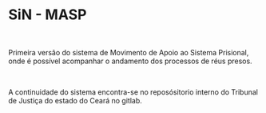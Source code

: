 <h1> SiN - MASP </h1>
<br>
  <p>Primeira versão do sistema de Movimento de Apoio ao Sistema Prisional, onde é possível acompanhar o andamento dos processos de réus presos.</p>
<br>  
  <p>A continuidade do sistema encontra-se no reposósitorio interno do Tribunal de Justiça do estado do Ceará no gitlab.</p>
